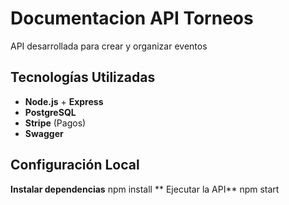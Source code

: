 # Documentacion API Torneos
API desarrollada para crear y organizar eventos

## Tecnologías Utilizadas
- **Node.js** + **Express** 
- **PostgreSQL** 
- **Stripe** (Pagos)
- **Swagger** 

## Configuración Local
**Instalar dependencias**
npm install
** Ejecutar la API**
npm start

